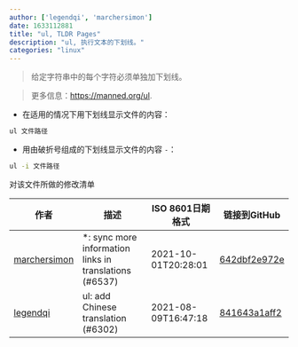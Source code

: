 ```yaml
---
author: ['legendqi', 'marchersimon']
date: 1633112881
title: "ul, TLDR Pages"
description: "ul, 执行文本的下划线。"
categories: "linux"
---
```

> 给定字符串中的每个字符必须单独加下划线。

> 更多信息：<https://manned.org/ul>.

- 在适用的情况下用下划线显示文件的内容：

```bash
ul 文件路径
```

- 用由破折号组成的下划线显示文件的内容 `-`：

```bash
ul -i 文件路径
```
对该文件所做的修改清单


作者 | 描述 | ISO 8601日期格式 | 链接到GitHub
------|-----|-----|-----
[marchersimon](mailto:50295997+marchersimon@users.noreply.github.com) | *: sync more information links in translations (#6537) | 2021-10-01T20:28:01 | [642dbf2e972e](https://github.com/tldr-pages/tldr/commit/642dbf2e972e388fab8c84ba3b4685fb862b6454)
[legendqi](mailto:yuwenqi@uniontech.com) | ul: add Chinese translation (#6302) | 2021-08-09T16:47:18 | [841643a1aff2](https://github.com/tldr-pages/tldr/commit/841643a1aff2aa613d29a2556301abc42d305085)

